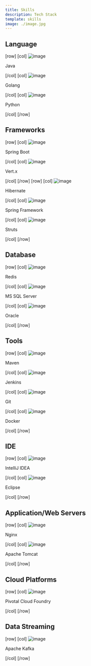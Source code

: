 ```yaml
---
title: Skills
description: Tech Stack
template: skills
image: ./image.jpg
---
```


## Language

[row]
[col]
![image](./java.png)

Java

[/col]
[col]
![image](./golang.png)

Golang

[/col]
[col]
![image](./python.png)

Python

[/col]
[/row]

## Frameworks

[row]
[col]
![image](./springboot.png)

Spring Boot

[/col]
[col]
![image](./vertx.png)

Vert.x

[/col]
[/row]
[row]
[col]
![image](./hibernate.png)

Hibernate

[/col]
[col]
![image](./springframework.png)

Spring Framework

[/col]
[col]
![image](./struts.png)

Struts

[/col]
[/row]

## Database

[row]
[col]
![image](./redis.png)

Redis

[/col]
[col]
![image](./mssqlserver.png)

MS SQL Server

[/col]
[col]
![image](./oracle.png)

Oracle

[/col]
[/row]

## Tools

[row]
[col]
![image](./Maven.png)

Maven

[/col]
[col]
![image](./jenkins.png)

Jenkins

[/col]
[col]
![image](./git.png)

Git

[/col]
[col]
![image](./docker.png)

Docker

[/col]
[/row]

## IDE

[row]
[col]
![image](./idea.png)

IntelliJ IDEA

[/col]
[col]
![image](./eclipse.png)

Eclipse

[/col]
[/row]

## Application/Web Servers

[row]
[col]
![image](./nginx.png)

Nginx

[/col]
[col]
![image](./tomcat.png)

Apache Tomcat

[/col]
[/row]

## Cloud Platforms

[row]
[col]
![image](./cloudfoundry.png)

Pivotal Cloud Foundry

[/col]
[/row]

## Data Streaming

[row]
[col]
![image](./kafka.png)

Apache Kafka

[/col]
[/row]